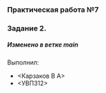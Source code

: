 
### Практическая работа №7
### Задание 2.
##### Изменено в ветке main
Выполнил:
* <Карзаков В А>
* <УВП312>


